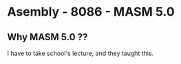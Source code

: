 # Asembly - 8086 - MASM 5.0

## Why MASM 5.0 ??

I have to take school's lecture, and they taught this.
